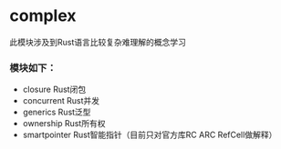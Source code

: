 # complex

此模块涉及到Rust语言比较复杂难理解的概念学习

### 模块如下：

* closure Rust闭包
* concurrent Rust并发
* generics Rust泛型
* ownership Rust所有权
* smartpointer Rust智能指针（目前只对官方库RC ARC RefCell做解释）
